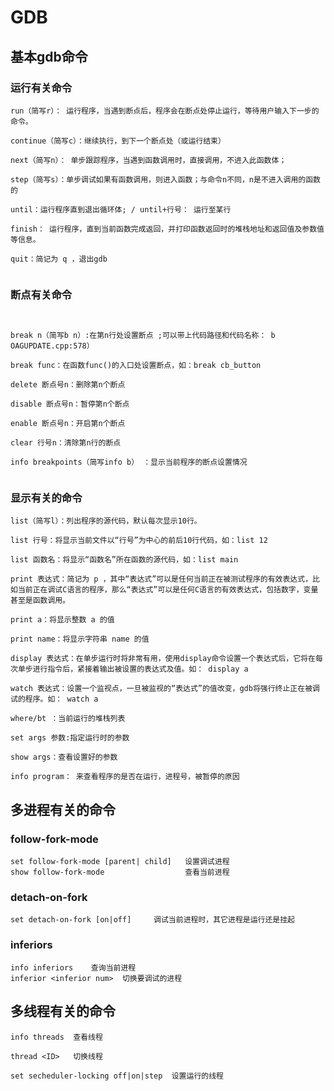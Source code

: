# GDB

## 基本gdb命令

### 运行有关命令

```shell
run（简写r）： 运行程序，当遇到断点后，程序会在断点处停止运行，等待用户输入下一步的命令。

continue（简写c）：继续执行，到下一个断点处（或运行结束）

next（简写n）： 单步跟踪程序，当遇到函数调用时，直接调用，不进入此函数体；

step（简写s）：单步调试如果有函数调用，则进入函数；与命令n不同，n是不进入调用的函数的

until：运行程序直到退出循环体; / until+行号： 运行至某行

finish： 运行程序，直到当前函数完成返回，并打印函数返回时的堆栈地址和返回值及参数值等信息。

quit：简记为 q ，退出gdb


```

### 断点有关命令

```shell


break n（简写b n）:在第n行处设置断点 ;可以带上代码路径和代码名称： b OAGUPDATE.cpp:578）

break func：在函数func()的入口处设置断点，如：break cb_button

delete 断点号n：删除第n个断点

disable 断点号n：暂停第n个断点

enable 断点号n：开启第n个断点

clear 行号n：清除第n行的断点

info breakpoints（简写info b） ：显示当前程序的断点设置情况


```



### 显示有关的命令

```shell
list（简写l）：列出程序的源代码，默认每次显示10行。

list 行号：将显示当前文件以“行号”为中心的前后10行代码，如：list 12

list 函数名：将显示“函数名”所在函数的源代码，如：list main

print 表达式：简记为 p ，其中“表达式”可以是任何当前正在被测试程序的有效表达式，比如当前正在调试C语言的程序，那么“表达式”可以是任何C语言的有效表达式，包括数字，变量甚至是函数调用。

print a：将显示整数 a 的值

print name：将显示字符串 name 的值

display 表达式：在单步运行时将非常有用，使用display命令设置一个表达式后，它将在每次单步进行指令后，紧接着输出被设置的表达式及值。如： display a

watch 表达式：设置一个监视点，一旦被监视的“表达式”的值改变，gdb将强行终止正在被调试的程序。如： watch a

where/bt ：当前运行的堆栈列表

set args 参数:指定运行时的参数

show args：查看设置好的参数

info program： 来查看程序的是否在运行，进程号，被暂停的原因
```



## 多进程有关的命令

### follow-fork-mode

```shell
set follow-fork-mode [parent| child]   设置调试进程
show follow-fork-mode             	   查看当前进程
```



### detach-on-fork

```shell
set detach-on-fork [on|off] 	调试当前进程时，其它进程是运行还是挂起
```



### inferiors

```shell
info inferiors    查询当前进程
inferior <inferior num>  切换要调试的进程
```



## 多线程有关的命令

```shell
info threads  查看线程

thread <ID>   切换线程

set secheduler-locking off|on|step  设置运行的线程
```


